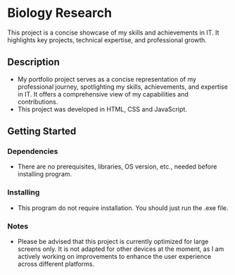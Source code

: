 # Biology Research

This project is a concise showcase of my skills and achievements in IT. It highlights key projects, technical expertise, and professional growth.

## Description

* My portfolio project serves as a concise representation of my professional journey, spotlighting my skills, achievements, and expertise in IT. It offers a comprehensive view of my capabilities and contributions.
* This project was developed in HTML, CSS and JavaScript.

## Getting Started

### Dependencies

* There are no prerequisites, libraries, OS version, etc., needed before installing program.

### Installing

* This program do not require installation. You should just run the .exe file.

### Notes

* Please be advised that this project is currently optimized for large screens only. It is not adapted for other devices at the moment, as I am actively working on improvements to enhance the user experience across different platforms. 
